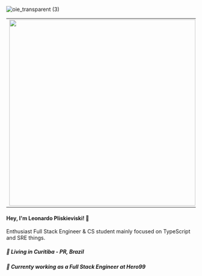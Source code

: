 
![oie_transparent (3)](https://i.imgur.com/3oD6Ym6.png)


<center>
<table>
  <tr>
      <td><img width="495px" align="left" src="https://github-readme-stats.vercel.app/api?username=leonardopliski&theme=synthwave" /></td>
  </tr>   
</table>
</center>

<h4 align="left">
  Hey, I'm Leonardo Pliskieviski! 👋
</h4>
<p align="left">
  Enthusiast Full Stack Engineer & CS student mainly focused on TypeScript and SRE things.
</p>
<h5 align="left">
  📌  Living in <b>Curitiba - PR</b>, <b>Brazil</b>  
</h5>

<h5 align="left">💼 Currenty working as a Full Stack Engineer at Hero99 </h5>
